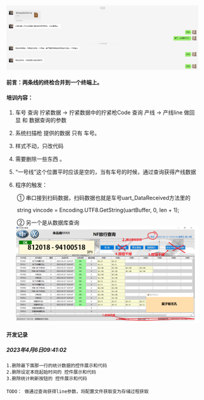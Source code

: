 ![image-20230327093927655](asset/大致需求/image-20230327093927655.png)

#### 前言：两条线的终检合并到一个终端上。

#### 培训内容：

1. 车号 查询 拧紧数据 → 拧紧数据中的拧紧枪Code 查询 产线 → 产线line 做回显 和 数据查询的参数

2. 系统扫描枪 提供的数据 只有 车号。

3. 样式不动，只改代码

4. 需要删除一些东西 。

5. “一号线”这个位置平时应该是空的，当有车号的时候，通过查询获得产线数据

6. 程序的触发：

   ​			① 串口接到扫码数据，扫码数据也就是车号uart_DataReceived方法里的

   ​						string vincode = Encoding.UTF8.GetString(uartBuffer, 0, len + 1);

   ​            ② 另一个是从数据库查询![image-20230403095359248](asset/大致需求/image-20230403095359248.png)

   

#### 开发记录

##### 2023年4月6日09:41:02

```txt
1.删除最下面那一行的统计数据的控件展示和代码
2.删除设定本班起始时间的 控件展示和代码
3.删除统计刷新按钮的 控件展示和代码

TODO： 做通过查询获得line参数，将配置文件获取变为存储过程获取
```
